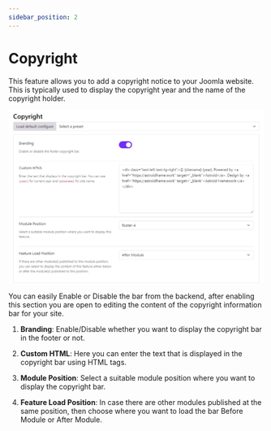 ```yaml
---
sidebar_position: 2
---
```


# Copyright

This feature allows you to add a copyright notice to your Joomla website. This is typically used to display the copyright year and the name of the copyright holder.

![copyright.jpeg](../../static/img/miscellaneous/copyright.jpeg)

You can easily Enable or Disable the bar from the backend, after enabling this section you are open to editing the content of the copyright information bar for your site.

1. **Branding**:
   Enable/Disable whether you want to display the copyright bar in the footer or not.

2. **Custom HTML**:
   Here you can enter the text that is displayed in the copyright bar using HTML tags.

3. **Module Position**:
   Select a suitable module position where you want to display the copyright bar.

4. **Feature Load Position**:
   In case there are other modules published at the same position, then choose where you want to load the bar Before Module or After Module.